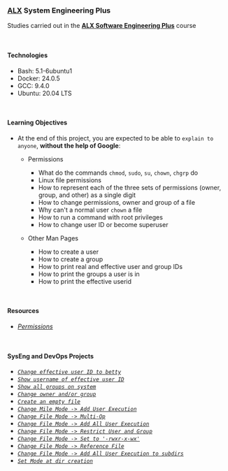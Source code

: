 ### [ALX](https://www.alxafrica.com/) System Engineering Plus

Studies carried out in the **[ALX Software Engineering Plus](https://www.alxafrica.com/software-engineering-plus/)** course

<br />

#### Technologies

* Bash:     5.1-6ubuntu1
* Docker:   24.0.5
* GCC:      9.4.0
* Ubuntu:   20.04 LTS

<br />

#### Learning Objectives

* At the end of this project, you are expected to be able to `explain to anyone`, **without the help of Google**:
    * Permissions
        * What do the commands `chmod`, `sudo`, `su`, `chown`, `chgrp` do
        * Linux file permissions
        * How to represent each of the three sets of permissions (owner, group, and other) as a single digit
        * How to change permissions, owner and group of a file
        * Why can't a normal user `chown` a file
        * How to run a command with root privileges
        * How to change user ID or become superuser

    * Other Man Pages
        * How to create a user
        * How to create a group
        * How to print real and effective user and group IDs
        * How to print the groups a user is in
        * How to print the effective userid

<br />

#### Resources

* _[Permissions](https://linuxcommand.org/lc3_lts0090.php)_

<br />

#### SysEng and DevOps Projects

* _[`Change effective user ID to betty`](0-iam_betty)_
* _[`Show username of effective user ID`](1-who_am_i)_
* _[`Show all groups on system`](2-groups)_
* _[`Change owner and/or group`](3-new_owner)_
* _[`Create an empty file`](4-empty)_
* _[`Change Mile Mode -> Add User Execution`](5-execute)_
* _[`Change File Mode -> Multi-Op`](6-multiple_permissions)_
* _[`Change File Mode -> Add All User Execution`](7-everybody)_
* _[`Change File Mode -> Restrict User and Group`](8-James_Bond)_
* _[`Change File Mode -> Set to '-rwxr-x-wx'`](9-John_Doe)_
* _[`Change File Mode -> Reference File`](10-mirror_permissions)_
* _[`Change File Mode -> Add All User Execution to subdirs`](11-directories_permissions)_
* _[`Set Mode at dir creation`](12-directory_permissions)_

<br />
